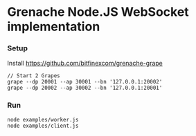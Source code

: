 # Grenache Node.JS WebSocket implementation

### Setup

Install https://github.com/bitfinexcom/grenache-grape

```
// Start 2 Grapes
grape --dp 20001 --ap 30001 --bn '127.0.0.1:20002'
grape --dp 20002 --ap 30002 --bn '127.0.0.1:20001'
```

### Run

```
node examples/worker.js
node examples/client.js
```

